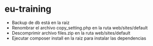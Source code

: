 # eu-training

- Backup de db está en la raiz
- Renombrar el archivo copy_setting.php en la ruta web/sites/default
- Descomprimir archivo files.zip en la ruta web/sites/default
- Ejecutar composer install en la raiz para instalar las dependencias